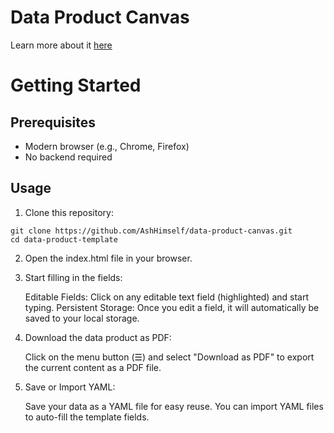 

# Data Product Canvas
Learn more about it [here](https://open.substack.com/pub/datareadme/p/discovery-and-definition-steps-to?r=f35ds&utm_campaign=post&utm_medium=web&showWelcomeOnShare=true)


# Getting Started
## Prerequisites

- Modern browser (e.g., Chrome, Firefox)
- No backend required

## Usage

1. Clone this repository:

```
git clone https://github.com/AshHimself/data-product-canvas.git
cd data-product-template
```

2. Open the index.html file in your browser.

3. Start filling in the fields:

    Editable Fields: Click on any editable text field (highlighted) and start typing.
    Persistent Storage: Once you edit a field, it will automatically be saved to your local storage.

4. Download the data product as PDF:

    Click on the menu button (☰) and select "Download as PDF" to export the current content as a PDF file.

5. Save or Import YAML:

    Save your data as a YAML file for easy reuse.
    You can import YAML files to auto-fill the template fields.